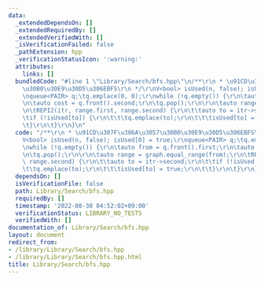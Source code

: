 ```yaml
---
data:
  _extendedDependsOn: []
  _extendedRequiredBy: []
  _extendedVerifiedWith: []
  _isVerificationFailed: false
  _pathExtension: hpp
  _verificationStatusIcon: ':warning:'
  attributes:
    links: []
  bundledCode: "#line 1 \"Library/Search/bfs.hpp\"\n/**\r\n * \u91CD\u307F\u306A\u3057\
    \u30B0\u30E9\u30D5\u306EBFS\r\n */\r\nV<bool> isUsed(n, false); isUsed[0] = true;\r\
    \nqueue<PAIR> q;\tq.emplace(0, 0);\r\nwhile (!q.empty()) {\r\n\tauto from = q.front().first;\r\
    \n\tauto cost = q.front().second;\r\n\tq.pop();\r\n\r\n\tauto range = graph.equal_range(from);\r\
    \n\tREPI2(itr, range.first, range.second) {\r\n\t\tauto to = itr->second;\r\n\t\
    \tif (!isUsed[to]) {\r\n\t\t\tq.emplace(to);\r\n\t\t\tisUsed[to] = true;\r\n\t\
    \t}\r\n\t}\r\n}\n"
  code: "/**\r\n * \u91CD\u307F\u306A\u3057\u30B0\u30E9\u30D5\u306EBFS\r\n */\r\n\
    V<bool> isUsed(n, false); isUsed[0] = true;\r\nqueue<PAIR> q;\tq.emplace(0, 0);\r\
    \nwhile (!q.empty()) {\r\n\tauto from = q.front().first;\r\n\tauto cost = q.front().second;\r\
    \n\tq.pop();\r\n\r\n\tauto range = graph.equal_range(from);\r\n\tREPI2(itr, range.first,\
    \ range.second) {\r\n\t\tauto to = itr->second;\r\n\t\tif (!isUsed[to]) {\r\n\t\
    \t\tq.emplace(to);\r\n\t\t\tisUsed[to] = true;\r\n\t\t}\r\n\t}\r\n}"
  dependsOn: []
  isVerificationFile: false
  path: Library/Search/bfs.hpp
  requiredBy: []
  timestamp: '2022-08-30 04:52:02+09:00'
  verificationStatus: LIBRARY_NO_TESTS
  verifiedWith: []
documentation_of: Library/Search/bfs.hpp
layout: document
redirect_from:
- /library/Library/Search/bfs.hpp
- /library/Library/Search/bfs.hpp.html
title: Library/Search/bfs.hpp
---
```

